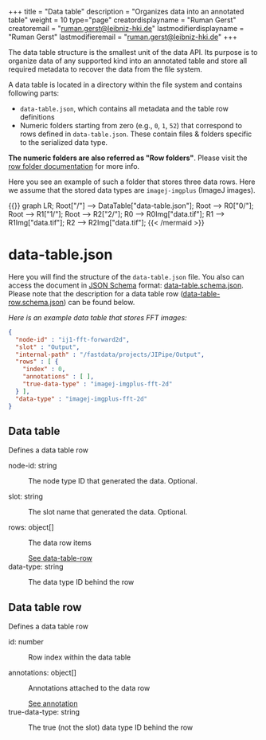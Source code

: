 +++
title = "Data table"
description = "Organizes data into an annotated table"
weight = 10
type="page"
creatordisplayname = "Ruman Gerst"
creatoremail = "ruman.gerst@leibniz-hki.de"
lastmodifierdisplayname = "Ruman Gerst"
lastmodifieremail = "ruman.gerst@leibniz-hki.de"
+++

The data table structure is the smallest unit of the data API. Its purpose is to
organize data of any supported kind into an annotated table and store all
required metadata to recover the data from the file system.

A data table is located in a directory within the file system and contains
following parts:

* `data-table.json`, which contains all metadata and the table row definitions
* Numeric folders starting from zero (e.g., `0`, `1`, `52`) that correspond to rows defined in `data-table.json`. These contain files & folders specific to the serialized data type.

**The numeric folders are also referred as "Row folders"**. Please visit the [row folder documentation](/documentation-data-api/row-folder) for more info.


Here you see an example of such a folder that stores three data rows. Here we assume that the stored data types are
`imagej-imgplus` (ImageJ images).

{{<mermaid align="left">}}
graph LR;
Root["/"] --> DataTable["data-table.json"];
Root --> R0["0/"];
Root --> R1["1/"];
Root --> R2["2/"];
R0 --> R0Img["data.tif"];
R1 --> R1Img["data.tif"];
R2 --> R2Img["data.tif"];
{{< /mermaid >}}

# data-table.json

Here you will find the structure of the `data-table.json` file. You also can access
the document in [JSON Schema](https://json-schema.org/) format: [data-table.schema.json](https://jipipe.org/schemas/data-table.schema.json).
Please note that the description for a data table row ([data-table-row.schema.json](https://jipipe.org/schemas/data-table-row.schema.json)) can be found below.

*Here is an example data table that stores FFT images:*

```json
{
  "node-id" : "ij1-fft-forward2d",
  "slot" : "Output",
  "internal-path" : "/fastdata/projects/JIPipe/Output",
  "rows" : [ {
    "index" : 0,
    "annotations" : [ ],
    "true-data-type" : "imagej-imgplus-fft-2d"
  } ],
  "data-type" : "imagej-imgplus-fft-2d"
}
```

## Data table

<div class="panel-body">
 <section class="json-schema-description">
  <p>
   Defines a data table row
  </p>
 </section>
 <section class="json-schema-properties">
  <dl>
   <dt data-property-name="node-id">
    <span class="json-property-name">
     node-id:
    </span>
    <span class="json-property-type">
     string
    </span>
    <span class="json-property-range" title="Value limits">
    </span>
   </dt>
   <dd>
    <p>
     The node type ID that generated the data. Optional.
    </p>
    <div class="json-inner-schema">
    </div>
   </dd>
   <dt data-property-name="slot">
    <span class="json-property-name">
     slot:
    </span>
    <span class="json-property-type">
     string
    </span>
    <span class="json-property-range" title="Value limits">
    </span>
   </dt>
   <dd>
    <p>
     The slot name that generated the data. Optional.
    </p>
    <div class="json-inner-schema">
    </div>
   </dd>
   <dt data-property-name="rows">
    <span class="json-property-name">
     rows:
    </span>
    <span class="json-property-type">
     object[]
    </span>
    <span class="json-property-range" title="Value limits">
    </span>
    <span class="json-property-required">
    </span>
   </dt>
   <dd>
    <p>
     The data row items
    </p>
    <div class="json-inner-schema">
     <section class="json-schema-array-items">
      <span class="json-property-type">
       <a class="json-schema-ref" href="/documentation-json-api/data-table-row">
        See data-table-row
       </a>
      </span>
      <span class="json-property-range" title="Value limits">
      </span>
      <div class="json-inner-schema">
      </div>
     </section>
    </div>
   </dd>
   <dt data-property-name="data-type">
    <span class="json-property-name">
     data-type:
    </span>
    <span class="json-property-type">
     string
    </span>
    <span class="json-property-range" title="Value limits">
    </span>
    <span class="json-property-required">
    </span>
   </dt>
   <dd>
    <p>
     The data type ID behind the row
    </p>
    <div class="json-inner-schema">
    </div>
   </dd>
  </dl>
 </section>
</div>

## Data table row

<div class="panel-body">
 <section class="json-schema-description">
  <p>
   Defines a data table row
  </p>
 </section>
 <section class="json-schema-properties">
  <dl>
   <dt data-property-name="id">
    <span class="json-property-name">
     id:
    </span>
    <span class="json-property-type">
     number
    </span>
    <span class="json-property-range" title="Value limits">
    </span>
   </dt>
   <dd>
    <p>
     Row index within the data table
    </p>
    <div class="json-inner-schema">
    </div>
   </dd>
   <dt data-property-name="annotations">
    <span class="json-property-name">
     annotations:
    </span>
    <span class="json-property-type">
     object[]
    </span>
    <span class="json-property-range" title="Value limits">
    </span>
    <span class="json-property-required">
    </span>
   </dt>
   <dd>
    <p>
     Annotations attached to the data row
    </p>
    <div class="json-inner-schema">
     <section class="json-schema-array-items">
      <span class="json-property-type">
       <a class="json-schema-ref" href="/documentation-json-api/annotation">
        See annotation
       </a>
      </span>
      <span class="json-property-range" title="Value limits">
      </span>
      <div class="json-inner-schema">
      </div>
     </section>
    </div>
   </dd>
   <dt data-property-name="true-data-type">
    <span class="json-property-name">
     true-data-type:
    </span>
    <span class="json-property-type">
     string
    </span>
    <span class="json-property-range" title="Value limits">
    </span>
    <span class="json-property-required">
    </span>
   </dt>
   <dd>
    <p>
     The true (not the slot) data type ID behind the row
    </p>
    <div class="json-inner-schema">
    </div>
   </dd>
  </dl>
 </section>
</div>
